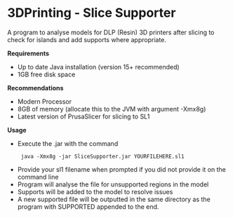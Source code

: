 # 3DPrinting - Slice Supporter
A program to analyse models for DLP (Resin) 3D printers after slicing to check for islands and add supports where appropriate.

<b>Requirements</b>

- Up to date Java installation (version 15+ recommended)
- 1GB free disk space

<b>Recommendations</b>
- Modern Processor
- 8GB of memory (allocate this to the JVM with argument -Xmx8g)
- Latest version of PrusaSlicer for slicing to SL1

<b>Usage</b>
- Execute the .jar with the command 
  ```shell
   java -Xmx8g -jar SliceSupporter.jar YOURFILEHERE.sl1
  ```
- Provide your sl1 filename when prompted if you did not provide it on the command line
- Program will analyse the file for unsupported regions in the model
- Supports will be added to the model to resolve issues
- A new supported file will be outputted in the same directory as the program with SUPPORTED appended to the end.